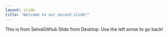 ```yaml
---
layout: slide
title: "Welcome to our second slide!"
---
```

This is from SelvaGitHub Slide from Desktop.
Use the left arrow to go back!
